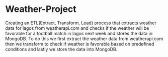 # Weather-Project
Creating an ETL(Extract, Transform, Load) process that extracts weather data for lagos from weatherapi.com and checks if the weather will be favorable for a football match in lagos next week and stores the data in MongoDB.
To do this we first extract the weather data from weatherapi.com then we transform to check if weather is favorable based on predefined conditions and lastly we store the data into MongoDB.
